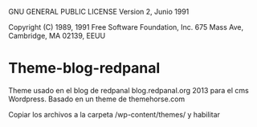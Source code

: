 GNU  GENERAL PUBLIC LICENSE
		       Version 2, Junio 1991

Copyright (C) 1989, 1991 Free Software Foundation, Inc.
675 Mass Ave, Cambridge, MA 02139, EEUU


Theme-blog-redpanal
===================

Theme usado en el blog de redpanal blog.redpanal.org 2013
para el cms Wordpress. Basado en un theme de themehorse.com

Copiar los archivos a la carpeta /wp-content/themes/ y habilitar




